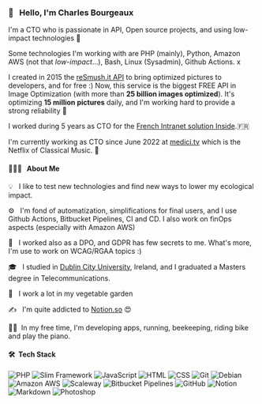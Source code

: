 ### 👋  &nbsp; Hello, I'm Charles Bourgeaux

I'm a CTO who is passionate in API, Open source projects, and using low-impact technologies 🌱

Some technologies I'm working with are PHP (mainly), Python, Amazon AWS (not that *low-impact*...), Bash, Linux (Sysadmin), Github Actions. x

I created in 2015 the [reSmush.it API](https://resmush.it) to bring optimized pictures to developers, and for free :) 
Now, this service is the biggest FREE API in Image Optimization (with more than **25 billion images optimized**). It's optimizing **15 million pictures** daily, and I'm working hard to provide a strong reliability 💪

I worked during 5 years as CTO for the [French Intranet solution Inside](https://www.intranet-inside.com/).🇫🇷 

I'm currently working as CTO since June 2022 at [medici.tv](https://www.medici.tv/) which is the Netflix of Classical Music. 🎵



#### 👨🏻‍💻 &nbsp; About Me

💡 &nbsp; I like to test new technologies and find new ways to lower my ecological impact.

⚙️ &nbsp; I'm fond of automatization, simplifications for final users, and I use Github Actions, Bitbucket Pipelines, CI and CD. I also work on finOps aspects (especially with Amazon AWS)

👩 &nbsp; I worked also as a DPO, and GDPR has few secrets to me. What's more, I'm use to work on WCAG/RGAA topics :)

🎓 &nbsp; I studied in [Dublin City University](https://www.dcu.ie), Ireland, and I graduated a Masters degree in Telecommunications. 

🌱 &nbsp; I work a lot in my vegetable garden

✍️ &nbsp; I'm quite addicted to [Notion.so](https://notion.so) 😍

🏃‍♂️&nbsp; In my free time, I'm developing apps, running, beekeeping, riding bike and play the piano.


#### 🛠 &nbsp;Tech Stack

![PHP](https://img.shields.io/badge/-PHP-05122A?style=flat&logo=php)
![Slim Framework](https://img.shields.io/badge/-Slim%20Framework-05122A?style=flat&logo=php)
![JavaScript](https://img.shields.io/badge/-JavaScript-05122A?style=flat&logo=javascript)
![HTML](https://img.shields.io/badge/-HTML-05122A?style=flat&logo=HTML5)
![CSS](https://img.shields.io/badge/-CSS-05122A?style=flat&logo=CSS3&logoColor=1572B6)
![Git](https://img.shields.io/badge/-Git-05122A?style=flat&logo=git)
![Debian](https://img.shields.io/badge/-Debian-05122A?style=flat&logo=debian)
![Amazon AWS](https://img.shields.io/badge/-Amazon%20AWS-05122A?style=flat&logo=amazon)
![Scaleway](https://img.shields.io/badge/-Scaleway-05122A?style=flat&logo=linux)
![Bitbucket Pipelines](https://img.shields.io/badge/-Bitbucket%20Pipelines-05122A?style=flat&logo=git)
![GitHub](https://img.shields.io/badge/-GitHub-05122A?style=flat&logo=github)
![Notion](https://img.shields.io/badge/-Notion-05122A?style=flat&logo=notion)
![Markdown](https://img.shields.io/badge/-Markdown-05122A?style=flat&logo=markdown)
![Photoshop](https://img.shields.io/badge/-Photoshop-05122A?style=flat&logo=adobe-photoshop)
